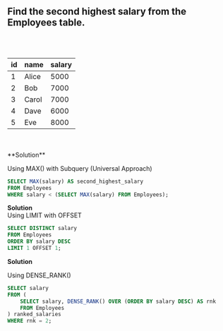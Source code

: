 ## Find the second highest salary from the Employees table.
<br>
<br>

| id  | name  | salary |
|-----|-------|--------|
| 1   | Alice | 5000   |
| 2   | Bob   | 7000   |
| 3   | Carol | 7000   |
| 4   | Dave  | 6000   |
| 5   | Eve   | 8000   |
<br>
<br>
**Solution** <br>

Using MAX() with Subquery (Universal Approach)

```sql
SELECT MAX(salary) AS second_highest_salary
FROM Employees
WHERE salary < (SELECT MAX(salary) FROM Employees);
```

**Solution** <br>
Using LIMIT with OFFSET

```sql
SELECT DISTINCT salary 
FROM Employees 
ORDER BY salary DESC 
LIMIT 1 OFFSET 1;
```
**Solution** <br>

Using DENSE_RANK() 
```sql
SELECT salary 
FROM (
    SELECT salary, DENSE_RANK() OVER (ORDER BY salary DESC) AS rnk 
    FROM Employees
) ranked_salaries
WHERE rnk = 2;
```

